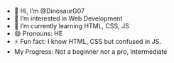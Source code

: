 - 👋 Hi, I’m @DinosaurG07
- 👀 I’m interested in Web Development 
- 🌱 I’m currently learning HTML, CSS, JS
- 😄 Pronouns: HE
- ⚡ Fun fact: I know HTML, CSS but confused in JS.
- My Progress: Not a beginner nor a pro, Intermediate

<!---
DinosaurG07/DinosaurG07 is a ✨ special ✨ repository because its `README.md` (this file) appears on your GitHub profile.
You can click the Preview link to take a look at your changes.
--->
